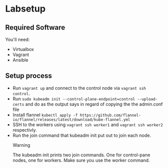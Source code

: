 # Labsetup

## Required Software
You'll need:

* Virtualbox
* Vagrant
* Ansible

## Setup process

* Run `vagrant up` and connect to the control node via `vagrant ssh control`.
* Run `sudo kubeadm init --control-plane-endpoint=control --upload-certs` and do as the output says in regard of copying the the admin.conf file
* Install flannel `kubectl apply -f https://github.com/flannel-io/flannel/releases/latest/download/kube-flannel.yml`
* SSH to the workers using `vagrant ssh worker1` and `vagrant ssh worker2` respectivly. 
* Run the join command that kubeadm init put out to join each node.
  > [!WARNING]
  > The kubeadm init prints two join commands. One for control-pane nodes, one for workers. Make sure you use the worker command.
